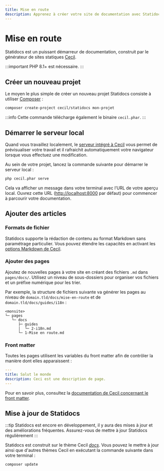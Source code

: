 ```yaml
---
title: Mise en route
description: Apprenez à créer votre site de documentation avec Statidocs, propulsé par Cecil.
---
```

# Mise en route

Statidocs est un puissant démarreur de documentation, construit par le générateur de sites statiques [Cecil](https://cecil.app).

:::important
PHP 8.1+ est nécessaire.
:::

## Créer un nouveau projet

Le moyen le plus simple de créer un nouveau projet Statidocs consiste à utiliser [Composer](https://getcomposer.org) :

```bash
composer create-project cecil/statidocs mon-projet
```

:::info
Cette commande télécharge également le binaire `cecil.phar`.
:::

## Démarrer le serveur local

Quand vous travaillez localement, le [serveur intégré à Cecil](https://cecil.app/documentation/commands/#serve) vous permet de prévisualiser votre travail et il rafraichit automatiquement votre navigateur lorsque vous effectuez une modification.

Au sein de votre projet, lancez la commande suivante pour démarrer le serveur local :

```bash
php cecil.phar serve
```

Cela va afficher un message dans votre terminal avec l’URL de votre aperçu local. Ouvrez cette URL (<http://localhost:8000> par défaut) pour commencer à parcourir votre documentation.

## Ajouter des articles

### Formats de fichier

Statidocs supporte la rédaction de contenu au format Markdown sans paramétrage particulier. Vous pouvez étendre les capacités en activant les [options Markdown de Cecil](https://cecil.app/documentation/content/#markdown).

### Ajouter des pages

Ajoutez de nouvelles pages à votre site en créant des fichiers `.md` dans `pages/docs/`. Utilisez un niveau de sous-dossiers pour organiser vos fichiers et un préfixe numérique pour les trier.

Par exemple, la structure de fichiers suivante va générer les pages au niveau de `domain.tld/docs/mise-en-route` et de `domain.tld/docs/guides/i18n` :

```text
<monsite>
└─ pages
   └─ docs
      ├─ guides
      |  └─ 2-i18n.md
      └─ 1-Mise en route.md
```

### Front matter

Toutes les pages utilisent les variables du front matter afin de contrôler la manière dont elles apparaissent :

```yaml
---
title: Salut le monde
description: Ceci est une description de page.
---
```

Pour en savoir plus, consultez la [documentation de Cecil concernant le front matter](https://cecil.app/documentation/content/#front-matter).

## Mise à jour de Statidocs

:::tip
Statidocs est encore en développement, il y aura des mises à jour et des améliorations fréquentes. Assurez-vous de mettre à jour Statidocs régulièrement
:::

Statidocs est construit sur le thème Cecil [_docs_](https://github.com/Cecilapp/theme-docs). Vous pouvez le mettre à jour ainsi que d'autres thèmes Cecil en exécutant la commande suivante dans votre terminal :

```bash
composer update
```
